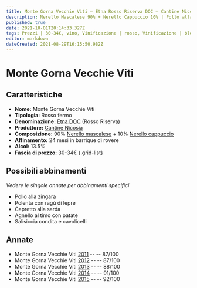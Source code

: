```yaml
---
title: Monte Gorna Vecchie Viti – Etna Rosso Riserva DOC – Cantine Nicosia – Sicilia (IT) – 30-34€ – 3★-5★
description: Nerello Mascalese 90% + Nerello Cappuccio 10% | Pollo alla zingara – Polenta con ragù di lepre – Capretto alla sarda – Agnello al timo con patate – Salisiccia condita e cavolicelli
published: true
date: 2021-10-01T20:14:33.327Z
tags: Prezzi | 30-34€, vino, Vinificazione | rosso, Vinificazione | blend, sicilia, nerello mascalese, nerello cappuccio, pollo alla zingara, polenta con ragù di lepre, capretto alla sarda, Alimento | agnello, Aromatizzazione | al timo, Aromatizzazione | al timo, Aromatizzazione | con patate, Valutazioni | 5 stelle, Vinificazione | fermo, Salisiccia condita e cavolicelli
editor: markdown
dateCreated: 2021-08-29T16:15:50.982Z
---
```


# Monte Gorna Vecchie Viti

## Caratteristiche
- **Nome:** Monte Gorna Vecchie Viti
- **Tipologia:** Rosso fermo
- **Denominazione:** [Etna DOC](/denominazioni/Italia/Sicilia/DOC/Etna) (Rosso Riserva)
- **Produttore:** [Cantine Nicosia](/produttori/Italia/Sicilia/Cantine-Nicosia) 
- **Composizione:** 90% [Nerello mascalese](/vitigni/Italia/bacca-nera/nerello-mascalese) + 10% [Nerello cappuccio](/vitigni/Italia/bacca-nera/nerello-cappuccio)
- **Affinamento:** 24 mesi in barrique di rovere
- **Alcol:** 13.5%
- **Fascia di prezzo:** 30-34€
{.grid-list}

## Possibili abbinamenti
*Vedere le singole annate per abbinamenti specifici*

- Pollo alla zingara
- Polenta con ragù di lepre
- Capretto alla sarda
- Agnello al timo con patate
- Salisiccia condita e cavolicelli

## Annate
- Monte Gorna Vecchie Viti [2011](vini/Italia/Sicilia/Cantine-Nicosia/Monte-Gorna-Vecchie-Viti/2011) -- <span class="star-3"></span> -- 87/100
- Monte Gorna Vecchie Viti [2012](vini/Italia/Sicilia/Cantine-Nicosia/Monte-Gorna-Vecchie-Viti/2012) -- <span class="star-3"></span> -- 87/100
- Monte Gorna Vecchie Viti [2013](vini/Italia/Sicilia/Cantine-Nicosia/Monte-Gorna-Vecchie-Viti/2013) -- <span class="star-3"></span> -- 88/100
- Monte Gorna Vecchie Viti [2014](vini/Italia/Sicilia/Cantine-Nicosia/Monte-Gorna-Vecchie-Viti/2014) -- <span class="star-5"></span> -- 91/100
- Monte Gorna Vecchie Viti [2015](vini/Italia/Sicilia/Cantine-Nicosia/Monte-Gorna-Vecchie-Viti/2015) -- <span class="star-5"></span> -- 92/100

